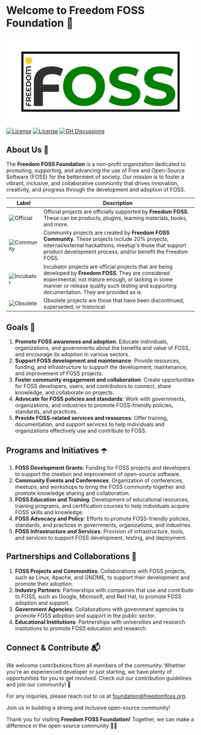 # Welcome to Freedom FOSS Foundation 👋

![Freedom FOSS Banner](freedomfoss.png) 
[![License](https://img.shields.io/badge/License-CC_BY_4.0-f27596.svg)](https://creativecommons.org/licenses/by/4.0/)
[![License](https://img.shields.io/badge/License-Apache_2.0-orange.svg)](https://opensource.org/licenses/Apache-2.0)
[![GH Discussions](https://img.shields.io/badge/Freedom%20FOSS-Discussions-green)](https://github.com/orgs/freedomfoss/discussions)

## About Us :information_desk_person:
The **Freedom FOSS Foundation** is a non-profit organization dedicated to promoting, supporting, and advancing the use of Free and Open-Source Software (FOSS) for the betterment of society. Our mission is to foster a vibrant, inclusive, and collaborative community that drives innovation, creativity, and progress through the development and adoption of FOSS.

| Label        | Description           
| ------------- |-------------|
| ![Official](https://img.shields.io/badge/project-official-green.svg?colorA=303033&colorB=ff8a2c&label=Freedom%20FOSS&style=for-the-badge) |Official projects are officially supported by **Freedom FOSS**. These can be products, plugins, learning materials, books, and more.|
| ![Community](https://img.shields.io/badge/project-community-green.svg?colorA=303033&colorB=28B8A0&label=Freedom%20FOSS&style=for-the-badge) |  Community projects are created by **Freedom FOSS Community**. These projects include 20% projects, internal/external hackathons, meetup's those that support product development process, and/or benefit the Freedom FOSS.|
| ![Incubator](https://img.shields.io/badge/project-incubator-green.svg?colorA=303033&colorB=c3cf00&label=Freedom%20FOSS&style=for-the-badge) | Incubator projects are official projects that are being developed by **Freedom FOSS**. They are considered experimental, not mature enough, or lacking in some manner or release quality such testing and supporting documentation. They are provided as is. |
| ![Obsolete](https://img.shields.io/badge/project-obsolete-green.svg?colorA=303033&colorB=D1D1D2&label=Freedom%20FOSS&style=for-the-badge) | Obsolete projects are those that have been discontinued, superseded, or historical. |

## Goals :rocket:

1. **Promote FOSS awareness and adoption**: Educate individuals, organizations, and governments about the benefits and value of FOSS, and encourage its adoption in various sectors.
2. **Support FOSS development and maintenance**: Provide resources, funding, and infrastructure to support the development, maintenance, and improvement of FOSS projects.
3. **Foster community engagement and collaboration**: Create opportunities for FOSS developers, users, and contributors to connect, share knowledge, and collaborate on projects.
4. **Advocate for FOSS policies and standards**: Work with governments, organizations, and industries to promote FOSS-friendly policies, standards, and practices.
5. **Provide FOSS-related services and resources**: Offer training, documentation, and support services to help individuals and organizations effectively use and contribute to FOSS.
   
## Programs and Initiatives :open_umbrella:

1. **FOSS Development Grants**: Funding for FOSS projects and developers to support the creation and improvement of open-source software.
2. **Community Events and Conferences**: Organization of conferences, meetups, and workshops to bring the FOSS community together and promote knowledge sharing and collaboration.
3. **FOSS Education and Training**: Development of educational resources, training programs, and certification courses to help individuals acquire FOSS skills and knowledge.
4. **FOSS Advocacy and Policy**: Efforts to promote FOSS-friendly policies, standards, and practices in governments, organizations, and industries.
5. **FOSS Infrastructure and Services**: Provision of infrastructure, tools, and services to support FOSS development, testing, and deployment.

## Partnerships and Collaborations :handshake:

1. **FOSS Projects and Communities**: Collaborations with FOSS projects, such as Linux, Apache, and GNOME, to support their development and promote their adoption.
2. **Industry Partners**: Partnerships with companies that use and contribute to FOSS, such as Google, Microsoft, and Red Hat, to promote FOSS adoption and support.
3. **Government Agencies**: Collaborations with government agencies to promote FOSS adoption and support in the public sector.
4. **Educational Institutions**: Partnerships with universities and research institutions to promote FOSS education and research.

## Connect & Contribute 📬

We welcome contributions from all members of the community. Whether you're an experienced developer or just starting, we have plenty of opportunities for you to get involved. Check out our contribution guidelines and join our community! 🤝

For any inquiries, please reach out to us at [foundation@freedomfoss.org](mailto:foundation@fossuniverse.org).

Join us in building a strong and inclusive open-source community!

Thank you for visiting **Freedom FOSS Foundation!** Together, we can make a difference in the open-source community 🚀🌟
